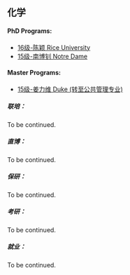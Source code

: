 ## 化学

#### PhD Programs:

- [16级-陈颖 Rice University](grad-application/chemistry/[US]-15-chenying.md)
- [15级-南博钊 Notre Dame](grad-application/chemistry/[US]-15-nanbozhao.md)

#### Master Programs:

* [15级-姜力维 Duke (转至公共管理专业)](grad-application/chemistry/[US]-15-jiangliweimd)

##### 联培：

To be continued.

##### 直博：

To be continued.

##### 保研：

To be continued.

##### 考研：

To be continued.

##### 就业：

To be continued.
